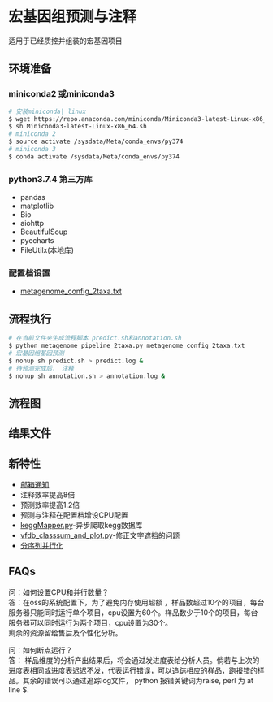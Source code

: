 # 宏基因组预测与注释

适用于已经质控并组装的宏基因项目

## 环境准备
### miniconda2 或miniconda3
```sh
# 安装miniconda| linux
$ wget https://repo.anaconda.com/miniconda/Miniconda3-latest-Linux-x86_64.sh
$ sh Miniconda3-latest-Linux-x86_64.sh
# miniconda 2
$ source activate /sysdata/Meta/conda_envs/py374
# miniconda 3
$ conda activate /sysdata/Meta/conda_envs/py374
```
### python3.7.4 第三方库
- pandas
- matplotlib
- Bio
- aiohttp
- BeautifulSoup
- pyecharts
- FileUtilx(本地库)

### 配置档设置
* [metagenome_config_2taxa.txt](./pipeline/metagenome_config_2taxa.txt)

## 流程执行
```sh
# 在当前文件夹生成流程脚本 predict.sh和annotation.sh
$ python metagenome_pipeline_2taxa.py metagenome_config_2taxa.txt
# 宏基因组基因预测
$ nohup sh predict.sh > predict.log &
# 待预测完成后， 注释
$ nohup sh annotation.sh > annotation.log &
```
## 流程图

## 结果文件

## 新特性
- [邮箱通知](./mailx.md)
- 注释效率提高8倍
- 预测效率提高1.2倍
- 预测与注释在配置档增设CPU配置
- [keggMapper.py]()-异步爬取kegg数据库
- [vfdb_classsum_and_plot.py]()-修正文字遮挡的问题
- [分序列并行化]()

## FAQs
问：如何设置CPU和并行数量？\
答：在oss的系统配置下，为了避免内存使用超额 ，样品数超过10个的项目，每台服务器只能同时运行单个项目，cpu设置为60个。样品数少于10个的项目，每台服务器可以同时运行为两个项目，cpu设置为30个。\
剩余的资源留给售后及个性化分析。

问：如何断点运行？\
答： 样品维度的分析产出结果后，将会通过发进度表给分析人员。倘若与上次的进度表相同或进度表迟迟不发，代表运行错误，可以追踪相应的样品，跑报错的样品。其余的错误可以通过追踪log文件， python 报错关键词为raise, perl 为 at line $. 

